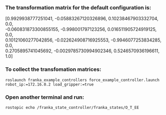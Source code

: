 ### The transformation matrix for the default configuration is:
[0.9929938777251041, -0.05883267120326896, 0.10238467903332704, 0.0,  
 -0.060831873300855155, -0.998001797123256, 0.016511905724919125, 0.0,  
 0.10121060277042856, -0.022624908716925553, -0.9946077253834285, 0.0,  
 0.2705895741045692, -0.0029785730994902346, 0.5246570936196611, 1.0]  

### To collect the transfomation matrices:
```
roslaunch franka_example_controllers force_example_controller.launch robot_ip:=172.16.0.2 load_gripper:=true
```
### Open another terminal and run:
```
rostopic echo /franka_state_controller/franka_states/O_T_EE
```
